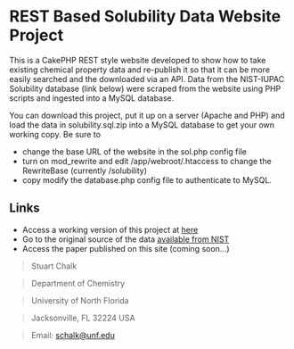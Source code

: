 # REST Based Solubility Data Website Project

This is a CakePHP REST style website developed to show how to take existing chemical property data and re-publish it so that it can be more easily searched and the downloaded via an API.  Data from the NIST-IUPAC Solubility database (link below) were scraped from the website using PHP scripts and ingested into a MySQL database.

You can download this project, put it up on a server (Apache and PHP) and load the data in solubility.sql.zip into a MySQL database to get your own working copy. Be sure to 
- change the base URL of the website in the sol.php config file
- turn on mod_rewrite and edit /app/webroot/.htaccess to change the RewriteBase (currently /solubility)
- copy modify the database.php config file to authenticate to MySQL.

## Links
- Access a working version of this project at [here](http://chalk.coas.unf.edu/solubility)
- Go to the original source of the data [available from NIST](http://srdata.nist.gov/solubility/)
- Access the paper published on this site (coming soon...)

> Stuart Chalk

> Department of Chemistry

> University of North Florida

> Jacksonville, FL 32224 USA

> Email: schalk@unf.edu